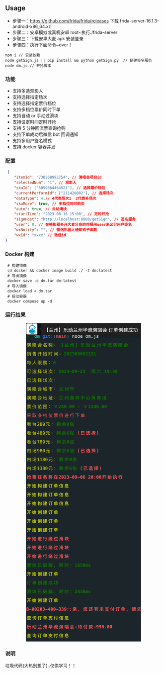 ## Usage

-   步骤一：https://github.com/frida/frida/releases 下载 frida-server-16.1.3-android-x86_64.xz
-   步骤二：安卓模拟或真机安卓 root~执行./frida-server
-   步骤三：下载安卓大麦 apk 安装登录
-   步骤四：执行下面命令~over！

```shell
npm i // 安装依赖
node getSign.js || pip install && python getSign.py  // 搭建签名服务
node dm.js // 开抢脚本
```

### 功能

-   支持多选观影人
-   支持选择指定场次
-   支持选择指定票价档位
-   支持多档位票价同时下单
-   支持自动 or 手动过滑块
-   支持设定时间定时开抢
-   支持 5 分钟回流票查询抢购
-   支持下单成功后微信 bot 回调通知
-   支持多用户签名模式
-   支持 docker 容器并发

### 配置

```config.json
 {
    "itemId": "730268992754", // 演唱会项目id
    "selectedNum": "1", // 观影人
    "skuId": ["5059864464523"], // 选择票价档位
    "currentPerformId": ["211420082"], // 选择场次
    "dataType": 4,// 4代表场次1  2代表多场次
    "skuMore": true, // 多档位同时购买
    "auto": true, // 自动滑块
    "startTime": "2023-08-18 15:00", // 定时开抢
    "signHost": "http://localhost:8888/getSign", // 签名服务
    "user": 0, // 在模拟器多开大麦分身的时候用user来区分用户签名
    "wxNotify": "", // 微信机器人通知钩子函数
    "wxId": "xxxx" // 微信id
}
```

### Docker 构建

```docker
 # 构建镜像
 cd docker && docker image build ./ -t dm:latest
 # 导出镜像
 docker save -o dm.tar dm:latest
 # 导入镜像
 docker load < dm.tar
 # 启动容器
 docker compose up -d
```

### 运行结果

<center><img src="./img.png" alt='bot'></center>

### 说明

垃圾代码(大热别想了)..仅供学习！！
